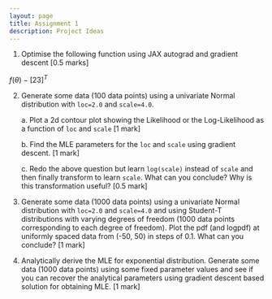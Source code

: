 ```yaml
---
layout: page
title: Assignment 1
description: Project Ideas
---
```


1. Optimise the following function using JAX autograd and gradient descent [0.5 marks]

$f(\theta) - [2 3]^T$

2. Generate some data (100 data points) using a univariate Normal distribution with `loc=2.0` and `scale=4.0`. 

    a. Plot a 2d contour plot showing the Likelihood or the Log-Likelihood as a function of `loc` and `scale` [1 mark]
    
    b. Find the MLE parameters for the `loc` and `scale` using gradient descent. [1 mark]

    c. Redo the above question but learn `log(scale)` instead of `scale` and then finally transform to learn `scale`. What can you conclude? Why is this transformation useful? [0.5 mark]

3. Generate some data (1000 data points) using a univariate Normal distribution with `loc=2.0` and `scale=4.0` and using Student-T distributions with varying degrees of freedom (1000 data points corresponding to each degree of freedom). Plot the pdf (and logpdf) at uniformly spaced data from (-50, 50) in steps of 0.1. What can you conclude? [1 mark]

4. Analytically derive the MLE for exponential distribution. Generate some data (1000 data points) using some fixed parameter values and see if you can recover the analytical parameters using gradient descent based solution for obtaining MLE. [1 mark]